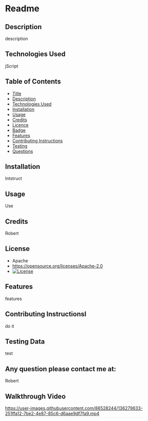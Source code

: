 
# Readme
## Description
description
## Technologies Used
jScript
## Table of Contents
- [Title](#title)
- [Description](#description)
- [Technologies Used](#technologies)
- [Installation](#installation)
- [Usage](#usage)
- [Credits](#credits)
- [Licence](#license)
- [Badge](#badge)
- [Features](#features)
- [Contributing Instructions](#contributing)
- [Testing](#testing)
- [Questions](#questions)
## Installation
Intstruct
## Usage
Use
## Credits
Robert
## License
- Apache
- https://opensource.org/licenses/Apache-2.0
- [![License](https://img.shields.io/badge/License-Apache%202.0-blue.svg)](https://opensource.org/licenses/Apache-2.0)
## Features
features
## Contributing InstructionsI 
do it
## Testing Data
test
## Any question please contact me at:
Robert
## Walkthrough Video
https://user-images.githubusercontent.com/86528244/136279633-251ffa12-7be2-4e87-85c6-d6aae9df7fa9.mp4
